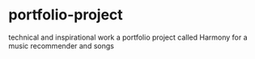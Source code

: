 # portfolio-project
technical and inspirational work
a portfolio project called Harmony for a music recommender and songs

